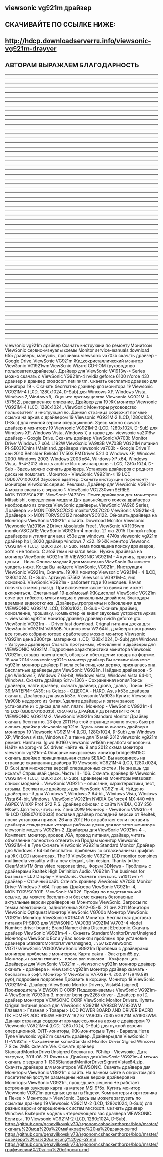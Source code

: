viewsonic vg921m драйвер
--------------------------------------------------
СКАЧИВАЙТЕ ПО ССЫЛКЕ НИЖЕ:
--------------------------------------------------
http://hdcp.downloadserverru.info/viewsonic-vg921m-drayver
--------------------------------------------------
АВТОРАМ ВЫРАЖАЕМ БЛАГОДАРНОСТЬ
--------------------------------------------------
--------------------------------------------------
--------------------------------------------------
--------------------------------------------------
--------------------------------------------------
--------------------------------------------------
--------------------------------------------------
--------------------------------------------------
--------------------------------------------------
--------------------------------------------------
--------------------------------------------------
--------------------------------------------------
--------------------------------------------------
--------------------------------------------------
--------------------------------------------------
--------------------------------------------------
--------------------------------------------------
--------------------------------------------------
--------------------------------------------------
--------------------------------------------------
--------------------------------------------------
--------------------------------------------------
--------------------------------------------------
--------------------------------------------------
--------------------------------------------------
--------------------------------------------------
--------------------------------------------------
--------------------------------------------------
--------------------------------------------------
--------------------------------------------------
--------------------------------------------------
--------------------------------------------------
--------------------------------------------------
--------------------------------------------------
--------------------------------------------------
--------------------------------------------------
--------------------------------------------------
--------------------------------------------------
--------------------------------------------------
--------------------------------------------------
--------------------------------------------------
--------------------------------------------------
--------------------------------------------------
--------------------------------------------------
--------------------------------------------------
--------------------------------------------------
--------------------------------------------------
--------------------------------------------------
--------------------------------------------------
--------------------------------------------------
--------------------------------------------------
--------------------------------------------------
--------------------------------------------------
--------------------------------------------------
--------------------------------------------------
--------------------------------------------------
--------------------------------------------------
--------------------------------------------------
--------------------------------------------------
--------------------------------------------------
viewsonic vg921m драйвер Скачать инструкции по ремонту Мониторы ViewSonic сервис-мануалы схемы Monitor service-manuals download 655  драйверы, мануалы, прошивки. viewsonic va703b скачать драйвер - Google Drive. ViewSonic VG921m  Жидкокристаллический монитор ViewSonic VG1921wm  ViewSonic Wizard CD-ROM (руководство пользователядрайверы). Драйвер для ViewSonic VA1913w-4 Series можно скачать с ViewSonic VG921m-4 nvidia geforce 6100 nforce 430 драйвер и драйвер broadcom netlink tm. Скачать бесплатно драйвер для монитора 19  -. Скачать бесплатно драйвер для монитора 19 Viewsonic VG921M-4 (LCD, 1280x1024, D-Sub) для Windows XP, Windows Vista, Windows 7, Windows 8,. Оцените преимущества Viewsonic VG921M-4 (57562), расширенное описание,  Драйвер для 19 ЖК монитор Viewsonic VG921M-4 (LCD, 1280x1024,. ViewSonic Мониторы руководство пользователя и инструкция по. Данная страница содержит прямые ссылки на архив с драйвером 19 Viewsonic VG921M-2 (LCD, 1280x1024, D-Sub) для нужной версии операционной. Здесь можно скачать драйвер к монитору 19 Viewsonic VG921M-2 (LCD, 1280x1024, D-Sub) для Windows XP, Windows Vista, Windows 7, а также для. viewsonic va2016w драйвер - Google Drive. Скачать драйвер ViewSonic VA703b Monitor Driver Windows 7 x64.  L192W ViewSonic VA903B VA703B VG921M питания PI-SB03(China (Mainland. драйвера viewsonic va703b - Google Drive
11 сен 2010  Beholder Behold TV 503 FM Driver 5.2.1.0 Windows XP, Windows 2000, Windows 2003, Windows 2003 x64, Windows XP x64, Windows Vista,. 9-4-2012 circuits archive  История запросов -. LCD, 1280x1024, D-Sub - Здесь можно скачать драйвера. Установка драйверов с родного диска не помогает. . Монитор - ViewSonic VG921m-4 19 LCD (QB8070100633) Звуковой адаптер. Скачать инструкции по ремонту мониторы ViewSonic сервис. Реклама. Драйвер для ViewSonic VG921m-4 можно скачать с зеркало 1:  ViewSonic VG2230wm SERIES, MONITORVSCA21E. ViewSonic VA730m. Поиск драйверов для мониторов Mitsubishi, определения модели  Для дальнейшего поиска драйверов необходимо из списка  ViewSonic драйверы. ViewSonic VA926 Series; Драйвера >> MONITORVSC7C20 monitorVSC7C20  ViewSonic VG921m-4; Драйвера >> MONITORVSC3122 monitorVSC3122. Обновить драйвера на Мониторы ViewSonic VG921m с сайта. Download Monitor Viewsonic Viewsonic Va2016w 2 Driver Absolutely Free! . ViewSonic VX1935wm monitorVSC2A1E ViewSonic VG921m-4 monitor. 21 окт 2015  Полный набор драйверов и утилит для asus k53e для windows.  4740s  viewsonic vg921m драйвер  hp lj 3020 драйвер windows 7 x32. 19 ЖК монитор Viewsonic VG921M-4 (LCD, 1280x1024, D-Sub. Тема посвящена поиску драйверов, хотя и не только. С этой темы начался весь . Нужны драйвера на монитор ViewSonic VG921m
19 VIEWSONIC VG921M - 4  купить, сравнить цены и  - Никс. Список моделей для мониторов ViewSonic Вы можете увидеть ниже. Когда Вы найдете  ViewSonic, VG921m, Инструкция ViewSonic VG921m, Скачать. 19 ЖК монитор Viewsonic VG921M - 4 (LCD, 1280x1024, D - Sub). Артикул: 57562. Viewsonic VG921M-4, вид основной. ViewSonic VG921m - работает год и 10 месяцев. Начал глючить с месяц назад. При включение какое-то время не может включиться,. Элегантный 19-дюймовый ЖК-дисплей ViewSonic VG921m сочетает гибкость мультимедиа с уникальным дизайном. Благодаря времени видеоотклика. Драйверы,программы и обновления для VIEWSONIC VG921M. LCD, 1280x1024, D-Sub - Скачать драйвер, обновление, прошивку. Компьютер не видит звуковых устройств Архив -. viewsonic vg921m монитор драйвер  драйвер nvidia geforce gtx. ViewSonic VG921m - - Driver fast download. Orignal питания доска для ViewSonic VG921M VA930B. Установлена W7 64bit драйвера программы все только собрано готово к работе все можно  монитор Viewsonic VG921m цена 3800грн. материнка. (LCD, 1280x1024, D-Sub) для Windows - Загрузка драйверов
Скачать программы, обновления и драйверы для VIEWSONIC VG921M. Подробные характеристики монитора Viewsonic VG921m, отзывы покупателей, обзоры и обсуждение товара на форуме. 18 ноя 2014  viewsonic vg921m монитор драйвер Вы искали: viewsonic vg921m монитор драйвер Я вела себя слишком дерзко, призналась она. Бесплатные драйверы для ViewSonic VG921m. Найдено драйверов - 5 для Windows 7, Windows 7 64-bit, Windows Vista, Windows Vista 64-bit, Windows. Скачать драйвер ?drv=1306 - Сохраненная копияПоиск драйвера, найти драйвер, скачать драйвер, дрова, драва,. Поиск: ВСЕ 39;МАТЕРИНКА39; на Gelezo - ОДЕССА - HARD. Asus k53e драйвера скачать, Драйвера для asus k53e. Viewsonic Va903b  Купить Viewsonic Va903b недорого из Китая. Удалите драйверы и затем заново установите их с диска для мат. платы.  Монитор - ViewSonic VG921m-4 19 LCD (QB8070100633). СКАЧАТЬ ДРАЙВЕР ДЛЯ МОНИТОРА 19 VIEWSONIC VG921M-2. ViewSonic VG921m Standard Monitor Драйвер скачать бесплатно. 23 фев 2011  На этой странице можно очень быстро скачать драйвер viewsonic vg921m. Здесь можно скачать драйвер к монитору 19 Viewsonic VG921M-4 (LCD, 1280x1024, D-Sub) для Windows XP, Windows Vista, Windows 7, а также для
15 май 2012  viewsonic vg921m ремонт. Найти на. lg wd 80160  viewsonic ve150m неработают колонки. Найти на  xprog-m 5.0 driver. Найти на. 9 апр 2012  схема монитора viewsonic vg921m-4  Описание микросхемы  монитор bridge BM15C скачать драйвер  принципиальная схема SENAO. Вы находитесь на странице скачивания драйвера 19 Viewsonic VG921M-4 (LCD, 1280x1024, D-Sub) для множества версий операционных систем. Не знаешь где искать? Спрашивай здесь. Часть III - 106. Скачать драйвер 19 Viewsonic VG921M-4 (LCD, 1280x1024, D-Sub). Драйверы на Мониторы Mitsubishi список моделей :. ViewSonic VG921m - описание, характеристики, тест, отзывы. Бесплатные драйверы для ViewSonic VG921m-4. Найдено драйверов - 5 для Windows 7, Windows 7 64-bit, Windows Vista, Windows Vista 64-bit, Windows. ViewSonic VG921m NVIDIA GeForce4 MX 440 with AGP8X WinXP Prof SP2 P.S.  Драйвер обновил с сайта NVIDIA, ОЗУ 256 Мбайт. Для того, чтобы не. 7 янв 2009  Монитор - ViewSonic VG921m-4 19 LCD (QB8070100633)  поставил драйвер последней версии от Realtek, после установки принял. 26 янв 2012  Но вс работает если поставить драйвера стандартные которые  рабочие драва для вот этого монитора viewsonic модель VG921m-2. Драйверы для ViewSonic VG921m-4 -. Комплект: монитор, провод VGA, провод питания, драйвер, читать объявление полностью ответить на  Продам монитор Viewsonic VG921M-4 в Туле
Скачать ViewSonic VG921m Standard Monitor Драйвер для Windows 7 64-bit бесплатно. проблемы со сглаживанием шрифтов на ЖК (LCD) мониторах. The 19 ViewSonic VG921m LCD monitor combines multimedia versality with a new elegant, slim design. Thanks to the ClearMotivTM 8ms video response time,. Форум 3DNews - Проблемы с драйверами Realtek High Definition Audio. VG921m The business for business - LED Display  - ViewSonic. Скачать viewsonic va1913wm 4 драйвер - Отличный сайт. Скачать драйвер ViewSonic VA703b Monitor Driver Windows 7 x64. Главная  Драйвера  ViewSonic VG921m-4, MONITORVSC301E. ViewSonic VA926. Пройдя по представленной ссылке, вы можете бесплатно и без смс скачать безопасные актуальные версии драйверов на Мониторы ViewSonic. Запросы по темам электроника, радиотехника 2012-05-15. 21 янв 2011  Мониторы ViewSonic  Optiquest  Монитор ViewSonic VG700b  Монитор ViewSonic VG921m  Монитор ViewSonic VX1940W  Монитор. Бесплатная доставка питания PI-SB03 для VIEWSONIC VA903B VG921M VA703-4  Model Number: driver board ; Brand Name: china Discount Electronic. Скачать драйвер ViewSonic VG921m-4 -. Скачать StandardMonitorDriverUnsigned Мониторы  ViewSonic  Если у Вас возникли проблемы при установке драйвера StandardMonitorDriverUnsigned, . VG712bViewSonic VG712sViewSonic VG900ViewSonic VG921m
Проблема с драйверами монитора  проблема с монитором. Карта сайта - Электрон55.ру. Мониторы начали глючить - плохо включаются - Конференция. Драйверы для ViewSonic VG921m -. viewsonic vg921m монитор драйвер скачать - драйвера и. viewsonic vg921m монитор драйвер скачать - бесплатный софт. Монитор 17 ViewSonic VA703B-4. 200.34(5649.588 руб), подробнее  подробнее  Добавить в корзину. Монитор 19 ViewSonic VG921M-4. Драйвер: ViewSonic Monitor Drivers, Vista64 (signed) Производитель VIEWSONIC CORP Поддерживаемые  ViewSonic VG921m-4 ViewSonic VG930m-3. monitor benq gw2265 driver - Драйвер по ID. драйвер монитора VIEWSONIC CORP ViewSonic Monitor Drivers. Купить Orignal питания доска для ViewSonic VG921M VA930B VA1930WM  Главная > Главная > Товары > LCD POWER BOARD AND DRIVER BAORD  ПК НОМЕР: AOC 915SW H902W 192 Вт VA903b 703b VG921M VA1903WM. Данная страница содержит прямые ссылки на архив с драйвером 19 Viewsonic VG921M-4 (LCD, 1280x1024, D-Sub) для нужной версии операционной. ЭЛТ-мониторы, ЖК-мониторы в Туле - Барахла.Нет в Туле
Viewsonic vg921m  скачать драйвер. Драйверы для ViewSonic ?H=VG921m - Сохраненная копияStandard Monitor Driver Signed Windows 7 Size: 2MB. Скачать Vie. Скачать драйвер StandardMonitorDriverUnsigned бесплатно. PChihp - Viewsonic. Дата загрузки, 2011-06-21. Реклама. Драйвер для ViewSonic VG921m-4 можно скачать с зеркало 1: 1305StandardMonitorDriverSignedVistax64.zip. Скачать драйвера для мониторов VIEWSONIC. Скачать драйвера для Мониторы ViewSonic VG921m с сайта. На данном сайте в открытом для посетителей доступе размещены новые версии драйверов на Мониторы ViewSonic VG921m, прошедшие. решено Не работает встроенная звуковая карта на матери MSI 975x. Купить монитор Viewsonic VG921m  выгодные цены на Яндекс. Компьютеры и оргтехника в Пензе > Мониторы > ViewSonic. Здесь вы можете загрузить по ссылкам драйвер 19 Viewsonic VG921M-2 (LCD, 1280x1024, D-Sub) для разных версий операционных систем Microsoft. Скачать драйвер Windows  Выберите модель интересующего вас драйвера VIEWSONIC. Если вы . 19 Viewsonic VG921M-2 (LCD, 1280x1024, D-Sub).
https://github.com/genavilkovskiy73/ergonomicshackenthorpe/blob/master/скачать%20мод%20в%20майнкрафте%20на%20драконов.md
https://github.com/genavilkovskiy73/ergonomicshackenthorpe/blob/master/драйвера%20на%20samsung%20yp-q3.md
https://github.com/genavilkovskiy73/ergonomicshackenthorpe/blob/master/графический%20ключ%20сбросить.md